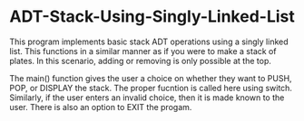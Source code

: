 # ADT-Stack-Using-Singly-Linked-List
This program implements basic stack ADT operations using a singly linked list. This functions in a similar manner as if you were to make a stack of plates. In this scenario, adding or removing is only possible at the top.

The main() function gives the user a choice on whether they want to PUSH, POP, or DISPLAY the stack. The proper fucntion is called here using switch. Similarly, if the user enters an invalid choice, then it is made known to the user. There is also an option to EXIT the progam. 
